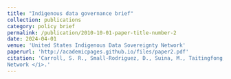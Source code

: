 ```yaml
---
title: "Indigenous data governance brief"
collection: publications
category: policy brief
permalink: /publication/2010-10-01-paper-title-number-2
date: 2024-04-01
venue: 'United States Indigenous Data Sovereignty Network'
paperurl: 'http://academicpages.github.io/files/paper2.pdf'
citation: 'Carroll, S. R., Small-Rodriguez, D., Suina, M., Taitingfong, R., Curley, C., Yracheta, J., Frias, H., Jennings, L., Ore, C., David-Chavez, D., Ellenwood, C., Martinez, A., Garba, I., & Akee, R. (2024). &quot;Indigenous data governance brief.&quot; <i>United States Indigenous Data Sovereignty
Network </i>.'
---
```

